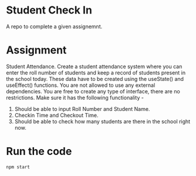 # Student Check In

A repo to complete a given assignemnt.

# Assignment

Student Attendance.
Create a student attendance system where you can enter the roll number of students and keep a record of students present in the school today. These data have to be created using the useState() and useEffect() functions. You are not allowed to use any external dependencies. You are free to create any type of interface, there are no restrictions. Make sure it has the following functionality -

1. Should be able to input Roll Number and Student Name.
1. Checkin Time and Checkout Time.
1. Should be able to check how many students are there in the school right now.

# Run the code

```bash
npm start
```
